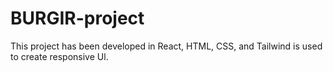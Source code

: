 # BURGIR-project
This project has been developed in React, HTML, CSS, and Tailwind is used to create responsive Ul.
